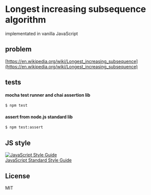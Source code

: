 # Longest increasing subsequence algorithm

implementated in vanilla JavaScript

## problem
[https://en.wikipedia.org/wiki/Longest_increasing_subsequence](https://en.wikipedia.org/wiki/Longest_increasing_subsequence)

## tests

#### mocha test runner and chai assertion lib

``` bash
$ npm test
```

#### assert from node.js standard lib 
``` bash
$ npm test:assert
```

## JS style
[![JavaScript Style Guide](https://img.shields.io/badge/code_style-standard-brightgreen.svg)](https://standardjs.com)  
[JavaScript Standard Style Guide](https://github.com/standard/standard)

## License

MIT
